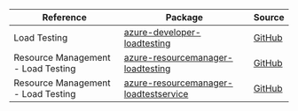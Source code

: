 | Reference | Package | Source |
|---|---|---|
|Load Testing|[azure-developer-loadtesting](https://repo1.maven.org/maven2/com/azure/azure-developer-loadtesting)|[GitHub](https://github.com/Azure/azure-sdk-for-java/blob/main/sdk/loadtesting/azure-developer-loadtesting)|
|Resource Management - Load Testing|[azure-resourcemanager-loadtesting](https://repo1.maven.org/maven2/com/azure/resourcemanager/azure-resourcemanager-loadtesting)|[GitHub](https://github.com/Azure/azure-sdk-for-java/blob/main/sdk/loadtesting/azure-resourcemanager-loadtesting)|
|Resource Management - Load Testing|[azure-resourcemanager-loadtestservice](https://repo1.maven.org/maven2/com/azure/resourcemanager/azure-resourcemanager-loadtestservice)|[GitHub](https://github.com/Azure/azure-sdk-for-java/blob/main/sdk/loadtestservice/azure-resourcemanager-loadtestservice)|
